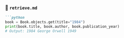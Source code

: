 
### 📄 `retrieve.md`

```markdown
```python
book = Book.objects.get(title="1984")
print(book.title, book.author, book.publication_year)
# Output: 1984 George Orwell 1949
